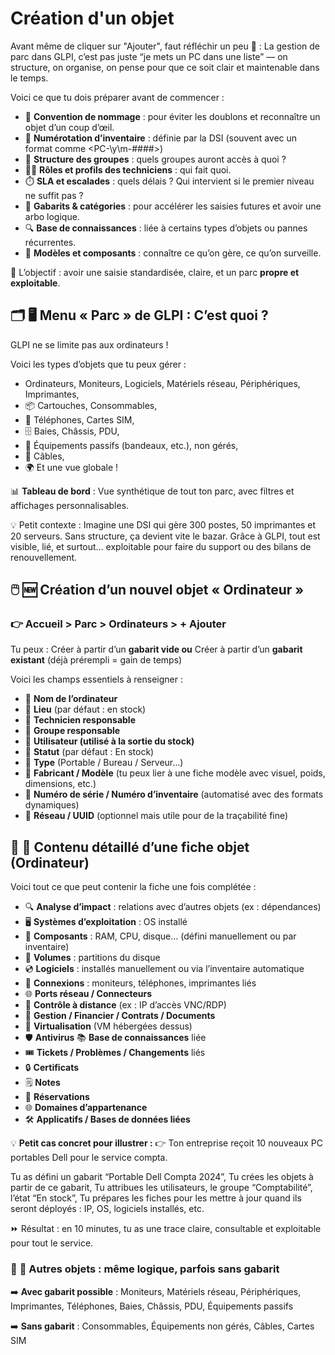 # Création d'un objet

Avant même de cliquer sur "Ajouter", faut réfléchir un peu 🧠 : La gestion de parc dans GLPI, c’est pas juste “je mets un PC dans une liste” — on structure, on organise, on pense pour que ce soit clair et maintenable dans le temps.

Voici ce que tu dois préparer avant de commencer : 
- 📛 **Convention de nommage** : pour éviter les doublons et reconnaître un objet d’un coup d’œil.
- 🧾 **Numérotation d’inventaire** : définie par la DSI (souvent avec un format comme <PC-\y\m-####>)
- 🏢 **Structure des groupes** : quels groupes auront accès à quoi ?
- 🧑‍🔧 **Rôles et profils des techniciens** : qui fait quoi.
- ⏱️ **SLA et escalades** : quels délais ? Qui intervient si le premier niveau ne suffit pas ?
- 📑 **Gabarits & catégories** : pour accélérer les saisies futures et avoir une arbo logique.
- 🔍 **Base de connaissances** : liée à certains types d’objets ou pannes récurrentes.
- 🧩 **Modèles et composants** : connaître ce qu’on gère, ce qu’on surveille.

🎯 L’objectif : avoir une saisie standardisée, claire, et un parc **propre et exploitable**.



## 🗂️ **🖥️ Menu « Parc » de GLPI : C’est quoi ?**

GLPI ne se limite pas aux ordinateurs ! 

Voici les types d’objets que tu peux gérer : 
- Ordinateurs, Moniteurs, Logiciels, Matériels réseau, Périphériques, Imprimantes,
- 📦 Cartouches, Consommables,
- 📱 Téléphones, Cartes SIM,
- 🗄️ Baies, Châssis, PDU,
- 🧷 Équipements passifs (bandeaux, etc.), non gérés,
- 🔌 Câbles,
- 🌍 Et une vue globale !

📊 **Tableau de bord** : Vue synthétique de tout ton parc, avec filtres et affichages personnalisables. 

💡 Petit contexte : Imagine une DSI qui gère 300 postes, 50 imprimantes et 20 serveurs. Sans structure, ça devient vite le bazar. Grâce à GLPI, tout est visible, lié, et surtout… exploitable pour faire du support ou des bilans de renouvellement.



## 🖱️ **🆕 Création d’un nouvel objet « Ordinateur »** 
### 👉 Accueil > Parc > Ordinateurs > **+ Ajouter**

Tu peux : Créer à partir d’un **gabarit vide ou** Créer à partir d’un **gabarit existant** (déjà prérempli = gain de temps)

Voici les champs essentiels à renseigner : 
- 🔹 **Nom de l’ordinateur**
- 🔹 **Lieu** (par défaut : en stock)
- 🔹 **Technicien responsable**
- 🔹 **Groupe responsable**
- 🔹 **Utilisateur (utilisé à la sortie du stock)**
- 🔹 **Statut** (par défaut : En stock)
- 🔹 **Type** (Portable / Bureau / Serveur…)
- 🔹 **Fabricant / Modèle** (tu peux lier à une fiche modèle avec visuel, poids, dimensions, etc.)
- 🔹 **Numéro de série / Numéro d’inventaire** (automatisé avec des formats dynamiques)
- 🔹 **Réseau / UUID** (optionnel mais utile pour de la traçabilité fine)



## 🧬 **📄 Contenu détaillé d’une fiche objet (Ordinateur)**

Voici tout ce que peut contenir la fiche une fois complétée : 
- 🔍 **Analyse d’impact** : relations avec d’autres objets (ex : dépendances)
- 🖥️ **Systèmes d’exploitation** : OS installé
- 🧩 **Composants** : RAM, CPU, disque… (défini manuellement ou par inventaire)
- 💽 **Volumes** : partitions du disque
- 💿 **Logiciels** : installés manuellement ou via l’inventaire automatique
- 🔗 **Connexions** : moniteurs, téléphones, imprimantes liés
- 🌐 **Ports réseau / Connecteurs**
- 📡 **Contrôle à distance** (ex : IP d’accès VNC/RDP)
- 📁 **Gestion / Financier / Contrats / Documents**
- 🧱 **Virtualisation** (VM hébergées dessus)
- 🛡️ **Antivirus** 📚 **Base de connaissances** liée
- 🎟️ **Tickets / Problèmes / Changements** liés
- 🔒 **Certificats**
- 🗒️ **Notes**
- 📅 **Réservations**
- 🌐 **Domaines d’appartenance**
- 🛠️ **Applicatifs / Bases de données liées**



💡 **Petit cas concret pour illustrer :** 👉 Ton entreprise reçoit 10 nouveaux PC portables Dell pour le service compta.

Tu as défini un gabarit “Portable Dell Compta 2024”, Tu crées les objets à partir de ce gabarit, Tu attribues les utilisateurs, le groupe “Comptabilité”, l’état “En stock”, Tu prépares les fiches pour les mettre à jour quand ils seront déployés : IP, OS, logiciels installés, etc.

⏩ Résultat : en 10 minutes, tu as une trace claire, consultable et exploitable pour tout le service.



### 🔁 **🔧 Autres objets : même logique, parfois sans gabarit**

➡️ **Avec gabarit possible** : Moniteurs, Matériels réseau, Périphériques, Imprimantes, Téléphones, Baies, Châssis, PDU, Équipements passifs

➡️ **Sans gabarit** : Consommables, Équipements non gérés, Câbles, Cartes SIM


